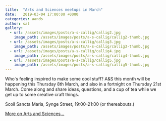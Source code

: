 ```yaml
---
title:  "Arts and Sciences meetups in March"
date:   2019-03-04 17:00:00 +0000
categories: aands
author: sal
gallery:
  - url: /assets/images/posts/a-s-callig/callig2.jpg
    image_path: /assets/images/posts/a-s-callig/callig2-thumb.jpg
  - url: /assets/images/posts/a-s-callig/callig3.jpg
    image_path: /assets/images/posts/a-s-callig/callig3-thumb.jpg
  - url: /assets/images/posts/a-s-callig/callig4.jpg
    image_path: /assets/images/posts/a-s-callig/callig4-thumb.jpg
  - url: /assets/images/posts/a-s-callig/callig5.jpg
    image_path: /assets/images/posts/a-s-callig/callig5-thumb.jpg
---
```

Who's feeling inspired to make some cool stuff? A&S this month will be happening this Thursday 8th March, and also in a fortnight on Thursday 21st March. Come along and share ideas, questions, and a cup of tea while we get up to some creative craft things.

Scoil Sancta Maria, Synge Street, 19:00-21:00 (or thereabouts.)

[More on Arts and Sciences...](/arts-and-sciences)
